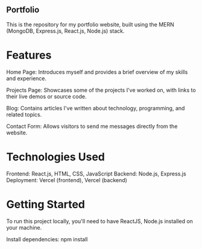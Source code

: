 <h2>Portfolio</h2>
This is the repository for my portfolio website, built using the MERN (MongoDB, Express.js, React.js, Node.js) stack.

<h1>Features</h1>
Home Page: Introduces myself and provides a brief overview of my skills and experience.

Projects Page: Showcases some of the projects I've worked on, with links to their live demos or source code.

Blog: Contains articles I've written about technology, programming, and related topics.

Contact Form: Allows visitors to send me messages directly from the website.

<h1>Technologies Used</h1>
Frontend: React.js, HTML, CSS, JavaScript
Backend: Node.js, Express.js
Deployment: Vercel (frontend), Vercel (backend)

<h1>Getting Started</h1>
To run this project locally, you'll need to have ReactJS, Node.js installed on your machine.

Install dependencies: npm install
